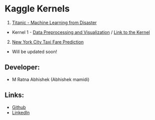 # Kaggle Kernels

1. [Titanic - Machine Learning from Disaster](https://www.kaggle.com/c/titanic)
- Kernel 1 - [Data Preprocessing and Visualization](https://github.com/Abhishekmamidi123/kaggle-kernels/blob/master/Titanic_%20Machine_Learning_from_Disaster/Titanic_Data_Preprocessing_and_Visualization.ipynb) / [Link to the Kernel](https://www.kaggle.com/abhishekmamidi/titanic-data-preprocessing-and-visualization)

2. [New York City Taxi Fare Prediction](https://www.kaggle.com/c/new-york-city-taxi-fare-prediction)
- Will be updated soon!

## Developer:
- M Ratna Abhishek (Abhishek mamidi)

## Links:
- [Github](https://github.com/Abhishekmamidi123)
- [LinkedIn](https://www.linkedin.com/in/abhishek-mamidi-a7a982114/)
